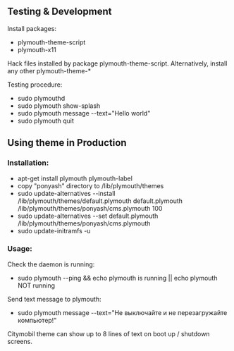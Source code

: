 ## Testing & Development

Install packages:
- plymouth-theme-script
- plymouth-x11

Hack files installed by package plymouth-theme-script. 
Alternatively, install any other plymouth-theme-* 

Testing procedure:
- sudo plymouthd
- sudo plymouth show-splash
- sudo plymouth message --text="Hello world"
- sudo plymouth quit

## Using theme in Production

### Installation: 

- apt-get install plymouth plymouth-label
- copy "ponyash" directory to /lib/plymouth/themes
- sudo update-alternatives --install /lib/plymouth/themes/default.plymouth default.plymouth /lib/plymouth/themes/ponyash/cms.plymouth 100
- sudo update-alternatives --set default.plymouth /lib/plymouth/themes/ponyash/cms.plymouth
- sudo update-initramfs -u

### Usage:

Check the daemon is running:
- sudo plymouth --ping && echo plymouth is running || echo plymouth NOT running

Send text message to plymouth:
- sudo plymouth message --text="Не выключайте и не перезагружайте компьютер!"

Citymobil theme can show up to 8 lines of text on boot up / shutdown screens.
